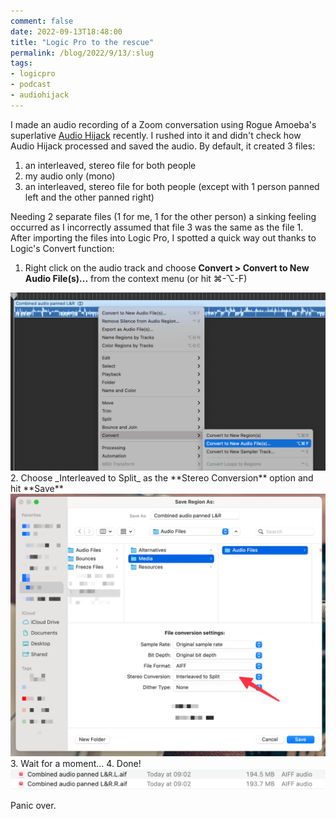 ```yaml
---
comment: false
date: 2022-09-13T18:48:00
title: "Logic Pro to the rescue"
permalink: /blog/2022/9/13/:slug
tags:
- logicpro
- podcast
- audiohijack
---
```


I made an audio recording of a Zoom conversation using Rogue Amoeba's superlative [Audio Hijack](https://rogueamoeba.com/audiohijack/) recently. I rushed into it and didn't check how Audio Hijack processed and saved the audio. By default, it created 3 files:

1. an interleaved, stereo file for both people
2. my audio only (mono)
3. an interleaved, stereo file for both people (except with 1 person panned left and the other panned right)

Needing 2 separate files (1 for me, 1 for the other person) a sinking feeling occurred as I incorrectly assumed that file 3 was the same as the file 1. After importing the files into Logic Pro, I spotted a quick way out thanks to Logic's Convert function:

1. Right click on the audio track and choose **Convert > Convert to New Audio File(s)...** from the context menu (or hit ⌘-⌥-F)
<img src="/img/logic-convert-1.png" class="img-fluid" alt="TBC" loading="lazy">
2. Choose _Interleaved to Split_ as the **Stereo Conversion** option and hit **Save**
<img src="/img/logic-convert-2.png" class="img-fluid" alt="TBC" loading="lazy">
3. Wait for a moment...
4. Done!
<img src="/img/logic-convert-3.png" class="img-fluid" alt="TBC" loading="lazy">

Panic over.